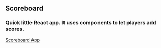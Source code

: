 ## Scoreboard

### Quick little React app. It uses components to let players add scores.

[Scoreboard App](http://vacuous-stew.surge.sh/)
